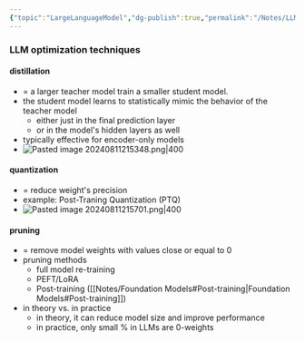```yaml
---
{"topic":"LargeLanguageModel","dg-publish":true,"permalink":"/Notes/LLM Optimization/","dgPassFrontmatter":true,"noteIcon":""}
---
```


### LLM optimization techniques
#### distillation
- = a larger teacher model train a smaller student model.
- the student model learns to statistically mimic the behavior of the teacher model
	- either just in the final prediction layer 
	- or in the model's hidden layers as well
- typically effective for encoder-only models
- ![Pasted image 20240811215348.png|400](/img/user/_assets/images/Pasted%20image%2020240811215348.png)
#### quantization
- = reduce weight's precision
- example: Post-Traning Quantization (PTQ)
- ![Pasted image 20240811215701.png|400](/img/user/_assets/images/Pasted%20image%2020240811215701.png)
#### pruning 
- = remove model weights with values close or equal to 0
- pruning methods
	- full model re-training
	- PEFT/LoRA
	- Post-training ([[Notes/Foundation Models#Post-training\|Foundation Models#Post-training]])
- in theory vs. in practice
	- in theory, it can reduce model size and improve performance
	- in practice, only small % in LLMs are 0-weights